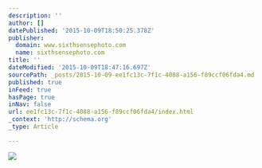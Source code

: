 ```yaml
---
description: ''
author: []
datePublished: '2015-10-09T18:50:25.378Z'
publisher:
  domain: www.sixthsensephoto.com
  name: sixthsensephoto.com
title: ''
dateModified: '2015-10-09T18:47:16.697Z'
sourcePath: _posts/2015-10-09-ee1fc13c-7f1c-4088-a156-f89ccf06fda4.md
published: true
inFeed: true
hasPage: true
inNav: false
url: ee1fc13c-7f1c-4088-a156-f89ccf06fda4/index.html
_context: 'http://schema.org'
_type: Article

---
```

![](http://www.sixthsensephoto.com/photos/i-7mFKzHD/0/X2/i-7mFKzHD-X2.jpg)